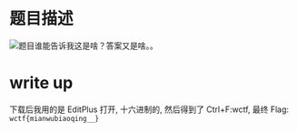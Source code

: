# 题目描述
![题目](https://github.com/L1nwatch/CTF/blob/master/IDF%20%E5%AE%9E%E9%AA%8C%E5%AE%A4/%E7%89%9B%E5%88%80%E5%B0%8F%E8%AF%95/%E5%95%A5/what.jpg?raw=true)谁能告诉我这是啥？答案又是啥。。

# write up
下载后我用的是 EditPlus 打开, 十六进制的, 然后得到了 Ctrl+F:wctf, 最终 Flag: `wctf{mianwubiaoqing__}`